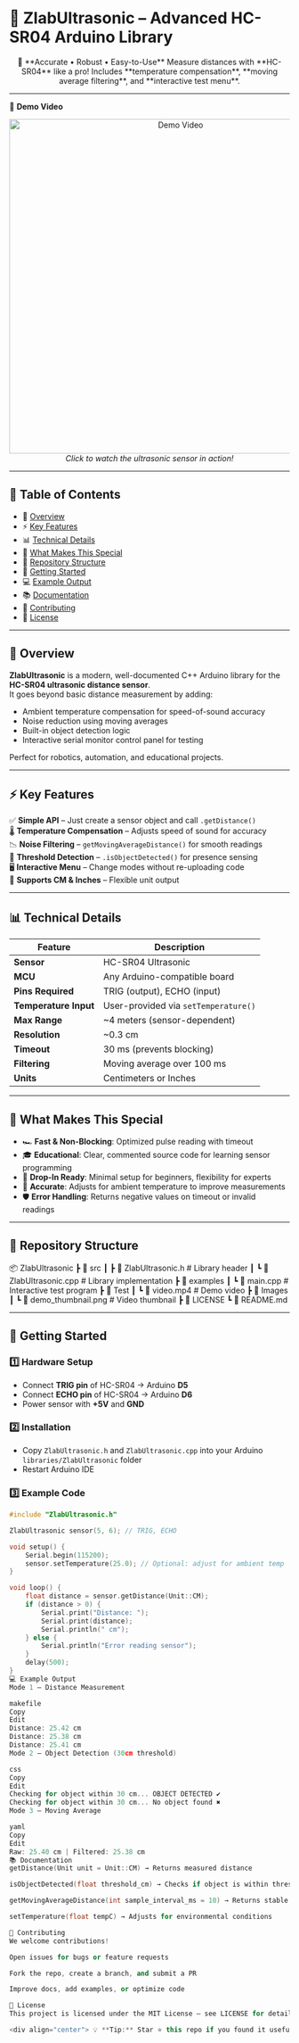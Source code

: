 # 📡 ZlabUltrasonic – Advanced HC-SR04 Arduino Library

<div align="center">
🎯 **Accurate • Robust • Easy-to-Use**  
Measure distances with **HC-SR04** like a pro!  
Includes **temperature compensation**, **moving average filtering**, and **interactive test menu**.
</div>

---

🎥 **Demo Video**  
<p align="center">
  <a href="Test/video.mp4"><img src="Images/demo_thumbnail.png" width="600" alt="Demo Video"></a>  
  <i>Click to watch the ultrasonic sensor in action!</i>
</p>

---

## 📖 Table of Contents
- 🌟 [Overview](#-overview)
- ⚡ [Key Features](#-key-features)
- 📊 [Technical Details](#-technical-details)
- 🎯 [What Makes This Special](#-what-makes-this-special)
- 📂 [Repository Structure](#-repository-structure)
- 🚀 [Getting Started](#-getting-started)
- 💻 [Example Output](#-example-output)
- 📚 [Documentation](#-documentation)
- 🤝 [Contributing](#-contributing)
- 📄 [License](#-license)

---

## 🌟 Overview
**ZlabUltrasonic** is a modern, well-documented C++ Arduino library for the **HC-SR04 ultrasonic distance sensor**.  
It goes beyond basic distance measurement by adding:
- Ambient temperature compensation for speed-of-sound accuracy
- Noise reduction using moving averages
- Built-in object detection logic
- Interactive serial monitor control panel for testing

Perfect for robotics, automation, and educational projects.

---

## ⚡ Key Features
✅ **Simple API** – Just create a sensor object and call `.getDistance()`  
🌡 **Temperature Compensation** – Adjusts speed of sound for accuracy  
📉 **Noise Filtering** – `getMovingAverageDistance()` for smooth readings  
🎯 **Threshold Detection** – `.isObjectDetected()` for presence sensing  
🖥 **Interactive Menu** – Change modes without re-uploading code  
📏 **Supports CM & Inches** – Flexible unit output

---

## 📊 Technical Details

| Feature                | Description |
|------------------------|-------------|
| **Sensor**             | HC-SR04 Ultrasonic |
| **MCU**                | Any Arduino-compatible board |
| **Pins Required**      | TRIG (output), ECHO (input) |
| **Temperature Input**  | User-provided via `setTemperature()` |
| **Max Range**          | ~4 meters (sensor-dependent) |
| **Resolution**         | ~0.3 cm |
| **Timeout**            | 30 ms (prevents blocking) |
| **Filtering**          | Moving average over 100 ms |
| **Units**              | Centimeters or Inches |

---

## 🎯 What Makes This Special
- 🏎 **Fast & Non-Blocking**: Optimized pulse reading with timeout  
- 🎓 **Educational**: Clear, commented source code for learning sensor programming  
- 🔌 **Drop-In Ready**: Minimal setup for beginners, flexibility for experts  
- 📏 **Accurate**: Adjusts for ambient temperature to improve measurements  
- 🛡 **Error Handling**: Returns negative values on timeout or invalid readings

---

## 📂 Repository Structure
📦 ZlabUltrasonic
┣ 📂 src
┃ ┣ 📜 ZlabUltrasonic.h # Library header
┃ ┗ 📜 ZlabUltrasonic.cpp # Library implementation
┣ 📂 examples
┃ ┗ 📜 main.cpp # Interactive test program
┣ 📂 Test
┃ ┗ 📜 video.mp4 # Demo video
┣ 📂 Images
┃ ┗ 📜 demo_thumbnail.png # Video thumbnail
┣ 📜 LICENSE
┗ 📜 README.md

---

## 🚀 Getting Started

### 1️⃣ Hardware Setup
- Connect **TRIG pin** of HC-SR04 → Arduino **D5**
- Connect **ECHO pin** of HC-SR04 → Arduino **D6**
- Power sensor with **+5V** and **GND**

### 2️⃣ Installation
- Copy `ZlabUltrasonic.h` and `ZlabUltrasonic.cpp` into your Arduino `libraries/ZlabUltrasonic` folder
- Restart Arduino IDE

### 3️⃣ Example Code
```cpp
#include "ZlabUltrasonic.h"

ZlabUltrasonic sensor(5, 6); // TRIG, ECHO

void setup() {
    Serial.begin(115200);
    sensor.setTemperature(25.0); // Optional: adjust for ambient temp
}

void loop() {
    float distance = sensor.getDistance(Unit::CM);
    if (distance > 0) {
        Serial.print("Distance: ");
        Serial.print(distance);
        Serial.println(" cm");
    } else {
        Serial.println("Error reading sensor");
    }
    delay(500);
}
💻 Example Output
Mode 1 – Distance Measurement

makefile
Copy
Edit
Distance: 25.42 cm
Distance: 25.38 cm
Distance: 25.41 cm
Mode 2 – Object Detection (30cm threshold)

css
Copy
Edit
Checking for object within 30 cm... OBJECT DETECTED ✔
Checking for object within 30 cm... No object found ✖
Mode 3 – Moving Average

yaml
Copy
Edit
Raw: 25.40 cm | Filtered: 25.38 cm
📚 Documentation
getDistance(Unit unit = Unit::CM) → Returns measured distance

isObjectDetected(float threshold_cm) → Checks if object is within threshold

getMovingAverageDistance(int sample_interval_ms = 10) → Returns stable average distance

setTemperature(float tempC) → Adjusts for environmental conditions

🤝 Contributing
We welcome contributions!

Open issues for bugs or feature requests

Fork the repo, create a branch, and submit a PR

Improve docs, add examples, or optimize code

📄 License
This project is licensed under the MIT License – see LICENSE for details.

<div align="center"> 💡 **Tip:** Star ⭐ this repo if you found it useful! 📢 Share with friends building robots or automation projects. </div> ```
